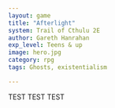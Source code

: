 ```yaml
---
layout: game
title: "Afterlight"
system: Trail of Cthulu 2E
author: Gareth Hanrahan
exp_level: Teens & up
image: hero.jpg
category: rpg
tags: Ghosts, existentialism

---
```


TEST TEST TEST
